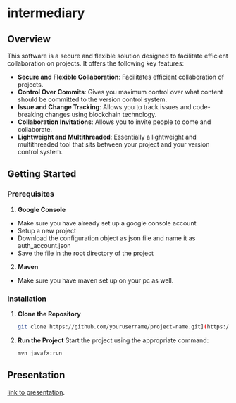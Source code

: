 <!-- @format -->

# intermediary

## Overview

This software is a secure and flexible solution designed to facilitate efficient collaboration on projects. It offers the following key features:

- **Secure and Flexible Collaboration**: Facilitates efficient collaboration of projects.
- **Control Over Commits**: Gives you maximum control over what content should be committed to the version control system.
- **Issue and Change Tracking**: Allows you to track issues and code-breaking changes using blockchain technology.
- **Collaboration Invitations**: Allows you to invite people to come and collaborate.
- **Lightweight and Multithreaded**: Essentially a lightweight and multithreaded tool that sits between your project and your version control system.

## Getting Started

### Prerequisites

1. **Google Console**

- Make sure you have already set up a google console account
- Setup a new project
- Download the configuration object as json file and name it as auth_account.json
- Save the file in the root directory of the project

2. **Maven**

- Make sure you have maven set up on your pc as well.

### Installation


1. **Clone the Repository**
   ```sh
   git clone https://github.com/yourusername/project-name.git](https://github.com/voldi-ux/intermediary.git
   ```

2. **Run the Project**
   Start the project using the appropriate command:
   ```sh
   mvn javafx:run
   ```

## Presentation

[link to presentation](https://youtu.be/dn2wgM-V0QU?si=RL9UxzsOahkkm0Z9).

